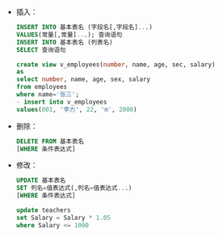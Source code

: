 - 插入：
  ```sql
  INSERT INTO 基本表名 (字段名[,字段名]...)
  VALUES(常量[,常量]...); 查询语句
  INSERT INTO 基本表名 (列表名)
  SELECT 查询语句
  ```
  ```sql
  create view v_employees(number, name, age, sec, salary)
  as
  select number, name, age, sex, salary
  from employees
  where name='张三';
  - insert into v_employees
  values(001, '李力', 22, 'm', 2000)
  ```
- 删除：
  ```sql
  DELETE FROM 基本表名
  [WHERE 条件表达式]
  ```
- 修改：
  ```sql
  UPDATE 基本表名
  SET 列名=值表达式(,列名=值表达式...)
  [WHERE 条件表达式]
  ```
  ```sql
  update teachers
  set Salary = Salary * 1.05
  where Salary <= 1000
  ```